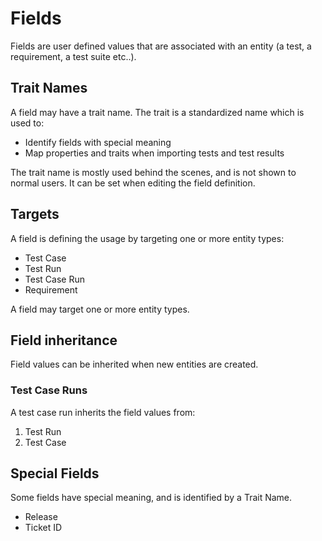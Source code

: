 # Fields

Fields are user defined values that are associated with an entity (a test, a requirement, a test suite etc..).

## Trait Names

A field may have a trait name. The trait is a standardized name which is used to:
- Identify fields with special meaning
- Map properties and traits when importing tests and test results

The trait name is mostly used behind the scenes, and is not shown to normal users.
It can be set when editing the field definition.

## Targets

A field is defining the usage by targeting one or more entity types:
- Test Case
- Test Run
- Test Case Run
- Requirement

A field may target one or more entity types.

## Field inheritance

Field values can be inherited when new entities are created.

### Test Case Runs

A test case run inherits the field values from:
1. Test Run
2. Test Case

## Special Fields

Some fields have special meaning, and is identified by a Trait Name. 

- Release
- Ticket ID

